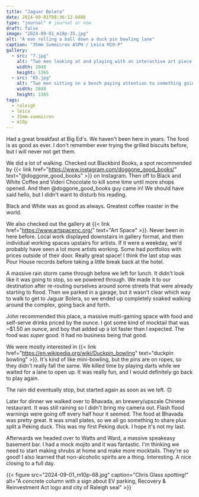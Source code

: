```yaml
---
title: "Jaguar Bolera"
date: 2024-09-01T08:36:12-0400
type: "journal" # journal or now
draft: false
image: "2024-09-01_m10p-35.jpg"
alt: "A man rolling a ball down a duck pin bowling lane"
caption: "35mm Summicron ASPH / Leica M10-P"
gallery:
  - src: "7.jpg"
    alt: "Two men looking at and playing with an interactive art piece that plays music as balloons dance above a box fan pointing up"
    width: 2048
    height: 1365
  - src: "65.jpg"
    alt: "Two men sitting on a bench paying attention to something going on off-camera to the left"
    width: 2048
    height: 1365
tags:
  - raleigh
  - leica
  - 35mm-summicron
  - m10p
---
```


Had a great breakfast at Big Ed's. We haven't been here in years. The food is as
good as ever. I don't remember ever trying the grilled biscuits before, but I
will never not get them.

We did a lot of walking. Checked out Blackbird Books, a spot recommended by
{{< link href="https://www.instagram.com/doggone_good_books/" text="@doggone_good_books" >}}
on Instagram. Then off to Black and White Coffee and Videri Chocolate to kill
some time until more shops opened. And then @doggone_good_books guy came in! We
should have said hello, but I didn't want to disturb his reading.

Black and White was as good as always. Greatest coffee roaster in the world.

We also checked out the gallery at
{{< link href="https://www.artspacenc.org/" text="Art Space" >}}. Never been in
here before. Local work displayed downstairs in gallery format, and then
individual working spaces upstairs for artists. If it were a weekday, we'd
probably have seen a lot more artists working. Some had portfolios with prices
outside of their door. Really great space! I think the last stop was Pour House
records before taking a little break back at the hotel.

A massive rain storm came through before we left for lunch. It didn't look like
it was going to stop, so we powered through. We made it to our destination after
re-routing ourselves around some streets that were already starting to flood.
Then we parked in a garage, but it wasn't clear which way to walk to get to
Jaguar Bolera, so we ended up completely soaked walking around the complex,
going back and forth.

John recommended this place, a massive multi-gaming space with food and
self-serve drinks priced by the ounce. I got some kind of mocktail that was
~$1.50 an ounce, and boy that added up a lot faster than I expected. The food
was _super_ good. It had no business being that good.

We were mostly interested in
{{< link href="https://en.wikipedia.org/wiki/Duckpin_bowling" text="duckpin bowling" >}}.
It's kind of like mini-bowling, but the pins are on ropes, so they didn't really
fall the same. We killed time by playing darts while we waited for a lane to
open up. It was really fun, and I would definitely go back to play again.

The rain did eventually stop, but started again as soon as we left. 🙃

Later for dinner we walked over to Bhavada, an brewery/upscale Chinese
restaurant. It was still raining so I didn't bring my camera out. Flash flood
warnings were going off every half hour it seemed. The food at Bhavada was
pretty great. It was small plates, so we all go something to share plus split a
Peking duck. This was my first Peking duck. I hope it's not my last.

Afterwards we headed over to Watts and Ward, a massive speakeasy basement bar. I
had a mock mojito and it was fantastic. I'm thinking we need to start making
shrubs at home and make more mocktails. They're so good! I also learned that
non-alcoholic spirits are a thing. Interesting. A nice closing to a full day.

{{< figure src="2024-09-01_m10p-68.jpg" caption="Chris Glass spotting!" alt="A concrete column with a sign about EV parking, Recovery & Reinvestment Act logo and city of Raleigh seal" >}}
